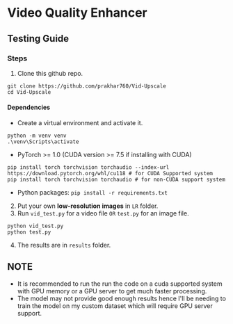 # Video Quality Enhancer

## Testing Guide

### Steps
1. Clone this github repo.
```
git clone https://github.com/prakhar760/Vid-Upscale
cd Vid-Upscale
```
#### Dependencies
- Create a virtual environment and activate it.
```
python -m venv venv
.\venv\Scripts\activate
```
- PyTorch >= 1.0 (CUDA version >= 7.5 if installing with CUDA) 
```
pip install torch torchvision torchaudio --index-url https://download.pytorch.org/whl/cu118 # for CUDA Supported system
pip install torch torchvision torchaudio # for non-CUDA support system
```
- Python packages:  `pip install -r requirements.txt`

2. Put your own **low-resolution images** in `LR` folder. 
3. Run `vid_test.py` for a video file `OR` `test.py` for an image file.
```
python vid_test.py
python test.py
```
4. The results are in `results` folder.

## NOTE
- It is recommended to run the run the code on a cuda supported system with GPU memory or a GPU server to get much faster processing.
- The model may not provide good enough results hence I'll be needing to train the model on my custom dataset which will require GPU server support.
